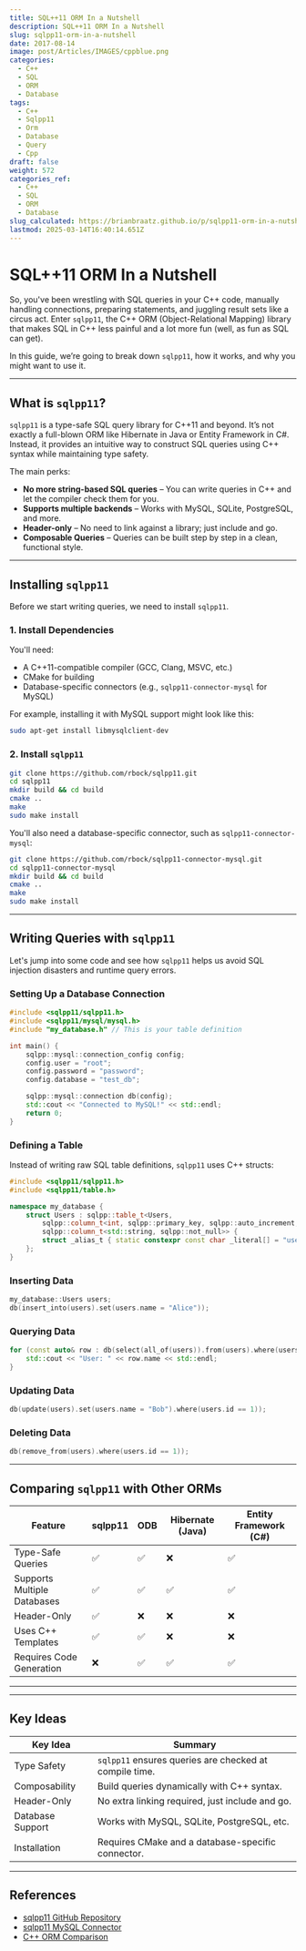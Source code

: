 ```yaml
---
title: SQL++11 ORM In a Nutshell
description: SQL++11 ORM In a Nutshell
slug: sqlpp11-orm-in-a-nutshell
date: 2017-08-14
image: post/Articles/IMAGES/cppblue.png
categories:
  - C++
  - SQL
  - ORM
  - Database
tags:
  - C++
  - Sqlpp11
  - Orm
  - Database
  - Query
  - Cpp
draft: false
weight: 572
categories_ref:
  - C++
  - SQL
  - ORM
  - Database
slug_calculated: https://brianbraatz.github.io/p/sqlpp11-orm-in-a-nutshell
lastmod: 2025-03-14T16:40:14.651Z
---
```

# SQL++11 ORM In a Nutshell

So, you've been wrestling with SQL queries in your C++ code, manually handling connections, preparing statements, and juggling result sets like a circus act. Enter `sqlpp11`, the C++ ORM (Object-Relational Mapping) library that makes SQL in C++ less painful and a lot more fun (well, as fun as SQL can get).

In this guide, we’re going to break down `sqlpp11`, how it works, and why you might want to use it.

 <!-- We’ll also throw in some code examples and a comparison table for good measure. Buckle up! -->

***

## What is `sqlpp11`?

`sqlpp11` is a type-safe SQL query library for C++11 and beyond. It’s not exactly a full-blown ORM like Hibernate in Java or Entity Framework in C#. Instead, it provides an intuitive way to construct SQL queries using C++ syntax while maintaining type safety.

The main perks:

* **No more string-based SQL queries** – You can write queries in C++ and let the compiler check them for you.
* **Supports multiple backends** – Works with MySQL, SQLite, PostgreSQL, and more.
* **Header-only** – No need to link against a library; just include and go.
* **Composable Queries** – Queries can be built step by step in a clean, functional style.

***

## Installing `sqlpp11`

Before we start writing queries, we need to install `sqlpp11`.

### 1. Install Dependencies

You'll need:

* A C++11-compatible compiler (GCC, Clang, MSVC, etc.)
* CMake for building
* Database-specific connectors (e.g., `sqlpp11-connector-mysql` for MySQL)

For example, installing it with MySQL support might look like this:

```bash
sudo apt-get install libmysqlclient-dev
```

### 2. Install `sqlpp11`

```bash
git clone https://github.com/rbock/sqlpp11.git
cd sqlpp11
mkdir build && cd build
cmake ..
make
sudo make install
```

You'll also need a database-specific connector, such as `sqlpp11-connector-mysql`:

```bash
git clone https://github.com/rbock/sqlpp11-connector-mysql.git
cd sqlpp11-connector-mysql
mkdir build && cd build
cmake ..
make
sudo make install
```

***

## Writing Queries with `sqlpp11`

Let's jump into some code and see how `sqlpp11` helps us avoid SQL injection disasters and runtime query errors.

### Setting Up a Database Connection

```cpp
#include <sqlpp11/sqlpp11.h>
#include <sqlpp11/mysql/mysql.h>
#include "my_database.h" // This is your table definition

int main() {
    sqlpp::mysql::connection_config config;
    config.user = "root";
    config.password = "password";
    config.database = "test_db";

    sqlpp::mysql::connection db(config);
    std::cout << "Connected to MySQL!" << std::endl;
    return 0;
}
```

### Defining a Table

Instead of writing raw SQL table definitions, `sqlpp11` uses C++ structs:

```cpp
#include <sqlpp11/sqlpp11.h>
#include <sqlpp11/table.h>

namespace my_database {
    struct Users : sqlpp::table_t<Users,
        sqlpp::column_t<int, sqlpp::primary_key, sqlpp::auto_increment, sqlpp::not_null>,
        sqlpp::column_t<std::string, sqlpp::not_null>> {
        struct _alias_t { static constexpr const char _literal[] = "users"; };
    };
}
```

### Inserting Data

```cpp
my_database::Users users;
db(insert_into(users).set(users.name = "Alice"));
```

### Querying Data

```cpp
for (const auto& row : db(select(all_of(users)).from(users).where(users.id == 1))) {
    std::cout << "User: " << row.name << std::endl;
}
```

### Updating Data

```cpp
db(update(users).set(users.name = "Bob").where(users.id == 1));
```

### Deleting Data

```cpp
db(remove_from(users).where(users.id == 1));
```

***

## Comparing `sqlpp11` with Other ORMs

| Feature                     | sqlpp11 | ODB | Hibernate (Java) | Entity Framework (C#) |
| --------------------------- | ------- | --- | ---------------- | --------------------- |
| Type-Safe Queries           | ✅       | ✅   | ❌                | ✅                     |
| Supports Multiple Databases | ✅       | ✅   | ✅                | ✅                     |
| Header-Only                 | ✅       | ❌   | ❌                | ❌                     |
| Uses C++ Templates          | ✅       | ✅   | ❌                | ❌                     |
| Requires Code Generation    | ❌       | ✅   | ✅                | ✅                     |

***

<!-- 
## Conclusion

`sqlpp11` brings type safety and composability to SQL queries in C++. It eliminates the risks of raw SQL injection while providing a clean, modern way to interact with databases.

If you're tired of hand-crafting SQL strings in C++, give `sqlpp11` a shot. It might just save you from an unexpected SQL-induced headache.
 -->

***

## Key Ideas

| Key Idea         | Summary                                                |
| ---------------- | ------------------------------------------------------ |
| Type Safety      | `sqlpp11` ensures queries are checked at compile time. |
| Composability    | Build queries dynamically with C++ syntax.             |
| Header-Only      | No extra linking required, just include and go.        |
| Database Support | Works with MySQL, SQLite, PostgreSQL, etc.             |
| Installation     | Requires CMake and a database-specific connector.      |

***

## References

* [sqlpp11 GitHub Repository](https://github.com/rbock/sqlpp11)
* [sqlpp11 MySQL Connector](https://github.com/rbock/sqlpp11-connector-mysql)
* [C++ ORM Comparison](https://www.odb.com/cpp-orms)
